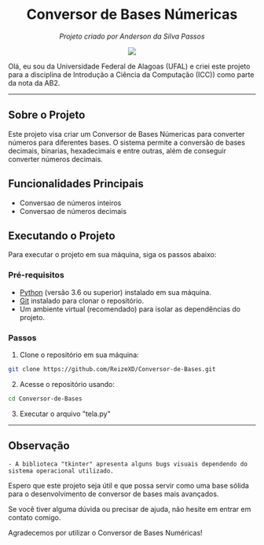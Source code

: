 
<h1 align="center"> Conversor de Bases Númericas</h1>
<p align="center">
  <em>Projeto criado por Anderson da Silva Passos</em>
</p>

<p align="center">
  <img src="https://ufal.br/ufal/comunicacao/identidade-visual/brasao/por-extenso/ufal-extenso-branca-fundo-transparente.png">
</p>

Olá, eu sou da Universidade Federal de Alagoas (UFAL) e criei  este projeto para a disciplina de Introdução a Ciência da Computação (ICC)) como parte da nota da AB2.

---

## Sobre o Projeto

Este projeto visa criar um Conversor de Bases Númericas para converter números para diferentes bases. O sistema permite a conversão de bases decimais, binarias, hexadecimais e entre outras, além de conseguir converter números decimais.

## Funcionalidades Principais

- Conversao de números inteiros
- Conversao de números decimais

## Executando o Projeto

Para executar o projeto em sua máquina, siga os passos abaixo:

### Pré-requisitos

- [Python](https://www.python.org/) (versão 3.6 ou superior) instalado em sua máquina.
- [Git](https://git-scm.com/) instalado para clonar o repositório.
- Um ambiente virtual (recomendado) para isolar as dependências do projeto.

### Passos

1. Clone o repositório em sua máquina:
  ```bash
  git clone https://github.com/ReizeXD/Conversor-de-Bases.git
  ```
2. Acesse o repositório usando:
  ```bash
  cd Conversor-de-Bases
  ```
  3. Executar o arquivo "tela.py"
------------------------------------------------------------------------------------------------

## Observação
    - A biblioteca "tkinter" apresenta alguns bugs visuais dependendo do sistema operacional utilizado.

Espero que este projeto seja útil e que possa servir como uma base sólida para o desenvolvimento de conversor de bases mais avançados.

Se você tiver alguma dúvida ou precisar de ajuda, não hesite em entrar em contato comigo.

Agradecemos por utilizar o Conversor de Bases Numéricas!
